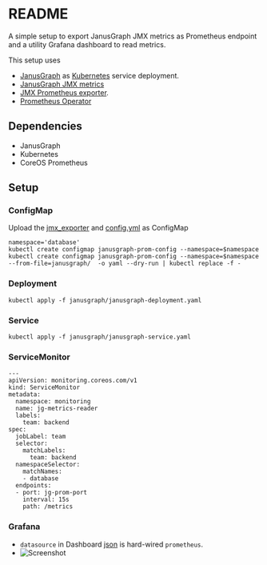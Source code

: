 # README #

A simple setup to export JanusGraph JMX metrics as Prometheus endpoint and a utility Grafana dashboard to read metrics.

This setup uses

* [JanusGraph](https://janusgraph.org/) as [Kubernetes](https://kubernetes.io) service deployment.
* [JanusGraph JMX metrics](https://docs.janusgraph.org/advanced-topics/monitoring/#jmx-reporter)
* [JMX Prometheus exporter](https://github.com/prometheus/jmx_exporter).
* [Prometheus Operator](https://github.com/helm/charts/tree/master/stable/prometheus-operator)

## Dependencies ##

* JanusGraph
* Kubernetes
* CoreOS Prometheus


## Setup ##

### ConfigMap ###
Upload the [jmx_exporter](https://github.com/prometheus/jmx_exporter) and [config.yml](https://github.com/gguttikonda/janusgraph-prometheus/blob/master/janusgraph/config.yml) as ConfigMap

```
namespace='database'
kubectl create configmap janusgraph-prom-config --namespace=$namespace
kubectl create configmap janusgraph-prom-config --namespace=$namespace --from-file=janusgraph/  -o yaml --dry-run | kubectl replace -f -
```

### Deployment ###

```
kubectl apply -f janusgraph/janusgraph-deployment.yaml
```

### Service ###
```
kubectl apply -f janusgraph/janusgraph-service.yaml
```


### ServiceMonitor ###
```
---
apiVersion: monitoring.coreos.com/v1
kind: ServiceMonitor
metadata:
  namespace: monitoring
  name: jg-metrics-reader
  labels:
    team: backend
spec:
  jobLabel: team
  selector:
    matchLabels:
      team: backend
  namespaceSelector:
    matchNames:
    - database
  endpoints:
  - port: jg-prom-port
    interval: 15s
    path: /metrics

```

### Grafana ###
* `datasource` in Dashboard [json](https://github.com/gguttikonda/janusgraph-prometheus/blob/master/janusgraph/janusgraph-dashboard.json) is hard-wired `prometheus`.
* ![Screenshot](https://github.com/gguttikonda/janusgraph-prometheus/blob/master/janusgraph/janusgraph-dashboard.png)
